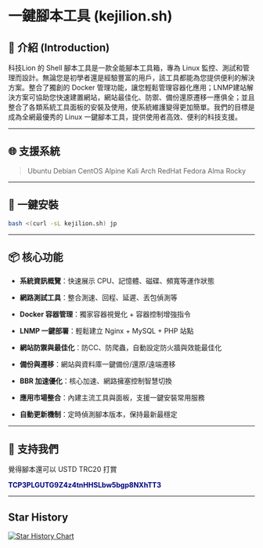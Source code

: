 # 一鍵腳本工具 (kejilion.sh)

## 📜 介紹 (Introduction)
科技Lion 的 Shell 腳本工具是一款全能腳本工具箱，專為 Linux 監控、測試和管理而設計。無論您是初學者還是經驗豐富的用戶，該工具都能為您提供便利的解決方案。整合了獨創的 Docker 管理功能，讓您輕鬆管理容器化應用；LNMP建站解決方案可協助您快速建置網站，網站最佳化、防禦、備份還原遷移一應俱全；並且整合了各類系統工具面板的安裝及使用，使系統維護變得更加簡單。我們的目標是成為全網最優秀的 Linux 一鍵腳本工具，提供使用者高效、便利的科技支援。

***

## 🌐 支援系統
>Ubuntu
>Debian
>CentOS
>Alpine
>Kali
>Arch
>RedHat
>Fedora
>Alma
>Rocky
***

## 🚀 一鍵安裝
```bash
bash <(curl -sL kejilion.sh) jp
```

***
## 📦 核心功能

- **系統資訊概覽**：快速展示 CPU、記憶體、磁碟、頻寬等運作狀態

- **網路測試工具**：整合測速、回程、延遲、丟包偵測等

- **Docker 容器管理**：獨家容器視覺化 + 容器控制增強指令

- **LNMP 一鍵部署**：輕鬆建立 Nginx + MySQL + PHP 站點

- **網站防禦與最佳化**：防CC、防爬蟲，自動設定防火牆與效能最佳化

- **備份與遷移**：網站與資料庫一鍵備份/還原/遠端遷移

- **BBR 加速優化**：核心加速、網路擁塞控制智慧切換

- **應用市場整合**：內建主流工具與面板，支援一鍵安裝常用服務

- **自動更新機制**：定時偵測腳本版本，保持最新最穩定

***

## 💖 支持我們
覺得腳本還可以 USTD TRC20 打賞

<strong style="color: navy;">TCP3PLGUTG9Z4z4tnHHSLbw5bgp8NXhTT3</strong>

***

## Star History
[![Star History Chart](https://api.star-history.com/svg?repos=kejilion/sh&type=Date)](https://star-history.com/#kejilion/sh&Date)
